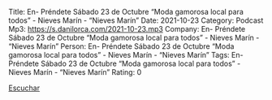 Title: En- Préndete Sábado 23 de Octubre  “Moda gamorosa local para todos” - Nieves Marín - “Nieves Marín”
Date: 2021-10-23
Category: Podcast
Mp3: https://s.danilorca.com/2021-10-23.mp3
Company: En- Préndete Sábado 23 de Octubre  “Moda gamorosa local para todos” - Nieves Marín - “Nieves Marín”
Person: En- Préndete Sábado 23 de Octubre  “Moda gamorosa local para todos” - Nieves Marín - “Nieves Marín”
Tags: En- Préndete Sábado 23 de Octubre  “Moda gamorosa local para todos” - Nieves Marín - “Nieves Marín”
Rating: 0

<a href="https://s.danilorca.com/2021-10-23.mp3" type="audio/mpeg">
Escuchar
</a>
